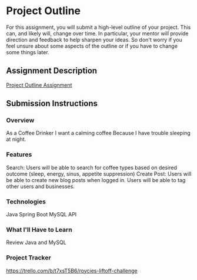 # Project Outline
For this assignment, you will submit a high-level outline of your project. This can, and likely will, change over time. In particular, your mentor will provide direction and feedback to help sharpen your ideas. So don't worry if you feel unsure about some aspects of the outline or if you have to change some things later.

## Assignment Description
[Project Outline Assignment](https://education.launchcode.org/liftoff/modules/assignments/project-outline)

## Submission Instructions

### Overview
As a Coffee Drinker
I want a calming coffee
Because I have trouble sleeping at night.
### Features
Search: Users will be able to search for coffee types based on desired
outcome (sleep, energy, sinus, appetite suppression)
Create Post: Users will be able to create new blog posts when logged in. Users
will be able to tag other users and businesses. 
### Technologies
Java
Spring Boot
MySQL
API
### What I'll Have to Learn
Review Java and MySQL
### Project Tracker
https://trello.com/b/t7xsT5B6/roycies-liftoff-challenge
